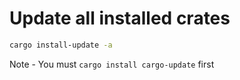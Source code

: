 # Update all installed crates
``` sh
cargo install-update -a
```

Note - You must `cargo install cargo-update` first
